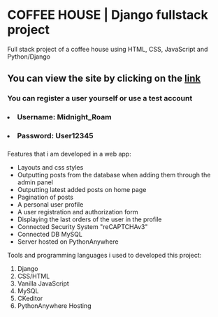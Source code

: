 # COFFEE HOUSE | Django fullstack project
Full stack project of a coffee house using HTML, CSS, JavaScript and Python/Django

## You can view the site by clicking on the <a href="https://midnightroam.pythonanywhere.com">link</a>
### You can register a user yourself or use a test account
### <ul>
###   <li>Username: Midnight_Roam</li>
###   <li>Password: User12345</li>
### </ul>

Features that i am developed in a web app: 
<ul> 
  <li>Layouts and css styles</li>
  <li>Outputting posts from the database when adding them through the admin panel</li>
  <li>Outputting latest added posts on home page</li>
  <li>Pagination of posts</li>
  <li>A personal user profile</li>
  <li>A user registration and authorization form</li>
  <li>Displaying the last orders of the user in the profile</li>
  <li>Connected Security System "reCAPTCHAv3"</li>
  <li>Connected DB MySQL</li>
  <li>Server hosted on PythonAnywhere</li>
</ul>

Tools and programming languages i used to developed this project:
<ol>
  <li>Django</li>
  <li>CSS/HTML</li>
  <li>Vanilla JavaScript</li>
  <li>MySQL</li>
  <li>CKeditor</li>
  <li>PythonAnywhere Hosting</li>
</ol>
